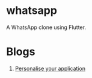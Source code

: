 # whatsapp

A WhatsApp clone using Flutter.

# Blogs

1. [Personalise your application](https://pradyotprksh4.medium.com/personalise-your-application-flutter-a41717224803)
